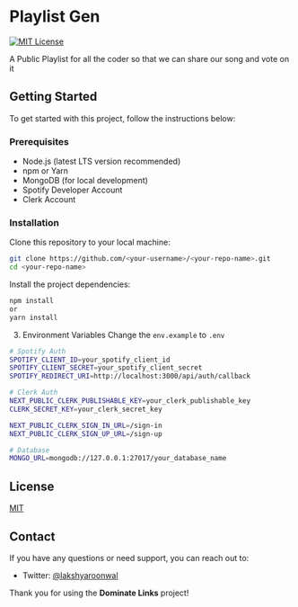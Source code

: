# Playlist Gen
[![MIT License](https://img.shields.io/badge/License-MIT-green.svg)](https://choosealicense.com/licenses/mit/)

A Public Playlist for all the coder so that we can share our song and vote on it 

## Getting Started
To get started with this project, follow the instructions below:

### Prerequisites
- Node.js (latest LTS version recommended)
- npm or Yarn
- MongoDB (for local development)
- Spotify Developer Account
- Clerk Account

### Installation
Clone this repository to your local machine:
```bash
git clone https://github.com/<your-username>/<your-repo-name>.git
cd <your-repo-name>
```

Install the project dependencies:
```bash
npm install
or
yarn install
```

3. Environment Variables
Change the ```env.example``` to ```.env```
```bash
# Spotify Auth
SPOTIFY_CLIENT_ID=your_spotify_client_id
SPOTIFY_CLIENT_SECRET=your_spotify_client_secret
SPOTIFY_REDIRECT_URI=http://localhost:3000/api/auth/callback

# Clerk Auth
NEXT_PUBLIC_CLERK_PUBLISHABLE_KEY=your_clerk_publishable_key
CLERK_SECRET_KEY=your_clerk_secret_key

NEXT_PUBLIC_CLERK_SIGN_IN_URL=/sign-in
NEXT_PUBLIC_CLERK_SIGN_UP_URL=/sign-up

# Database
MONGO_URL=mongodb://127.0.0.1:27017/your_database_name
```
## License

[MIT](https://choosealicense.com/licenses/mit/)

## **Contact**

If you have any questions or need support, you can reach out to:
- Twitter: [@lakshyaroonwal](https://twitter.com/lakshyaroonwal)

Thank you for using the **Dominate Links** project!

